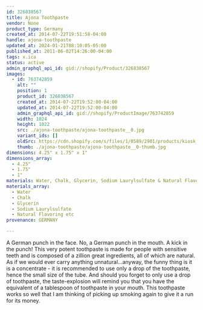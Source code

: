```yaml
---
id: 326838567
title: Ajona Toothpaste
vendor: None
product_type: Germany
created_at: 2014-07-22T19:51:58-04:00
handle: ajona-toothpaste
updated_at: 2024-01-21T08:10:05-05:00
published_at: 2011-06-02T14:26:00-04:00
tags: x.ica
status: active
admin_graphql_api_id: gid://shopify/Product/326838567
images:
  - id: 763742859
    alt: ""
    position: 1
    product_id: 326838567
    created_at: 2014-07-22T19:52:00-04:00
    updated_at: 2014-07-22T19:52:00-04:00
    admin_graphql_api_id: gid://shopify/ProductImage/763742859
    width: 1024
    height: 1022
    src: ./ajona-toothpaste/ajona-toothpaste__0.jpg
    variant_ids: []
    oldSrc: https://cdn.shopify.com/s/files/1/0589/2901/products/kiosk_ajonatoothpaste.tif.jpeg?v=1406073120
    thumb: ./ajona-toothpaste/ajona-toothpaste__0-thumb.jpg
dimensions: 4.25" x 1.75" x 1"
dimensions_array:
  - 4.25"
  - 1.75"
  - 1"
materials: Water, Chalk, Glycerin, Sodium Laurylsulfate & Natural Flavoring etc.
materials_array:
  - Water
  - Chalk
  - Glycerin
  - Sodium Laurylsulfate
  - Natural Flavoring etc
provenance: GERMANY

---
```


A German punch in the face. No, a German punch in the mouth. A kick in the punch! This very potent toothpaste is made for people with sensitive teeth and is composed of a zillion great ingredients, all of which are natural. As if we would ever carry anything unnatural...anyway, the funny thing is it is a concentrate - it is recommended to use only a drop of the toothpaste, hence the small size of the tube. And should you forget to only use a drop of toothpaste, the taste-explosion will remind you that you have the equivalent of a tablespoon of toothpaste in your mouth. This toothpaste works so well that I am thinking of picking up smoking again to give it a run for its money.